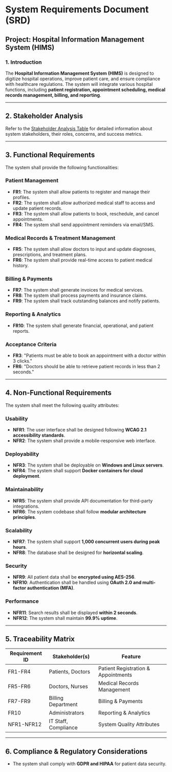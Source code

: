 # System Requirements Document (SRD)

## Project: Hospital Information Management System (HIMS)

### **1. Introduction**
The **Hospital Information Management System (HIMS)** is designed to digitize hospital operations, improve patient care, and ensure compliance with healthcare regulations. The system will integrate various hospital functions, including **patient registration, appointment scheduling, medical records management, billing, and reporting**.

---

## **2. Stakeholder Analysis**
Refer to the [Stakeholder Analysis Table]([stakeholders.md](https://github.com/NkosiMbele2/Hospital-Information-Management-System/blob/main/Stakeholder%20Analysis%20Table.md)) for detailed information about system stakeholders, their roles, concerns, and success metrics.

---

## **3. Functional Requirements**
The system shall provide the following functionalities:

### **Patient Management**
- **FR1**: The system shall allow patients to register and manage their profiles.
- **FR2**: The system shall allow authorized medical staff to access and update patient records.
- **FR3**: The system shall allow patients to book, reschedule, and cancel appointments.
- **FR4**: The system shall send appointment reminders via email/SMS.

### **Medical Records & Treatment Management**
- **FR5**: The system shall allow doctors to input and update diagnoses, prescriptions, and treatment plans.
- **FR6**: The system shall provide real-time access to patient medical history.

### **Billing & Payments**
- **FR7**: The system shall generate invoices for medical services.
- **FR8**: The system shall process payments and insurance claims.
- **FR9**: The system shall track outstanding balances and notify patients.

### **Reporting & Analytics**
- **FR10**: The system shall generate financial, operational, and patient reports.

### **Acceptance Criteria**
- **FR3**: "Patients must be able to book an appointment with a doctor within 3 clicks."
- **FR6**: "Doctors should be able to retrieve patient records in less than 2 seconds."

---

## **4. Non-Functional Requirements**
The system shall meet the following quality attributes:

### **Usability**
- **NFR1**: The user interface shall be designed following **WCAG 2.1 accessibility standards**.
- **NFR2**: The system shall provide a mobile-responsive web interface.

### **Deployability**
- **NFR3**: The system shall be deployable on **Windows and Linux servers**.
- **NFR4**: The system shall support **Docker containers for cloud deployment**.

### **Maintainability**
- **NFR5**: The system shall provide API documentation for third-party integrations.
- **NFR6**: The system codebase shall follow **modular architecture principles**.

### **Scalability**
- **NFR7**: The system shall support **1,000 concurrent users during peak hours**.
- **NFR8**: The database shall be designed for **horizontal scaling**.

### **Security**
- **NFR9**: All patient data shall be **encrypted using AES-256**.
- **NFR10**: Authentication shall be handled using **OAuth 2.0 and multi-factor authentication (MFA)**.

### **Performance**
- **NFR11**: Search results shall be displayed **within 2 seconds**.
- **NFR12**: The system shall maintain **99.9% uptime**.

---

## **5. Traceability Matrix**
| **Requirement ID** | **Stakeholder(s)**       | **Feature**                         |
|------------------|-----------------------|----------------------------------|
| FR1-FR4         | Patients, Doctors      | Patient Registration & Appointments |
| FR5-FR6         | Doctors, Nurses        | Medical Records Management         |
| FR7-FR9         | Billing Department     | Billing & Payments                 |
| FR10           | Administrators         | Reporting & Analytics              |
| NFR1-NFR12      | IT Staff, Compliance   | System Quality Attributes          |

---

## **6. Compliance & Regulatory Considerations**
- The system shall comply with **GDPR and HIPAA** for patient data security.
